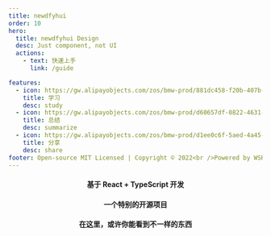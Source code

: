 ```yaml
---
title: newdfyhui
order: 10
hero:
  title: newdfyhui Design
  desc: Just component, not UI
  actions:
    - text: 快速上手
      link: /guide

features:
  - icon: https://gw.alipayobjects.com/zos/bmw-prod/881dc458-f20b-407b-947a-95104b5ec82b/k79dm8ih_w144_h144.png
    title: 学习
    desc: study
  - icon: https://gw.alipayobjects.com/zos/bmw-prod/d60657df-0822-4631-9d7c-e7a869c2f21c/k79dmz3q_w126_h126.png
    title: 总结
    desc: summarize
  - icon: https://gw.alipayobjects.com/zos/bmw-prod/d1ee0c6f-5aed-4a45-a507-339a4bfe076c/k7bjsocq_w144_h144.png
    title: 分享
    desc: share
footer: Open-source MIT Licensed | Copyright © 2022<br />Powered by WSK
---
```

<h4 style="text-align: center">基于 React + TypeScript 开发</h4>
<h4 style="text-align: center">一个特别的开源项目</h4>
<h4 style="text-align: center">在这里，或许你能看到不一样的东西</h4>
